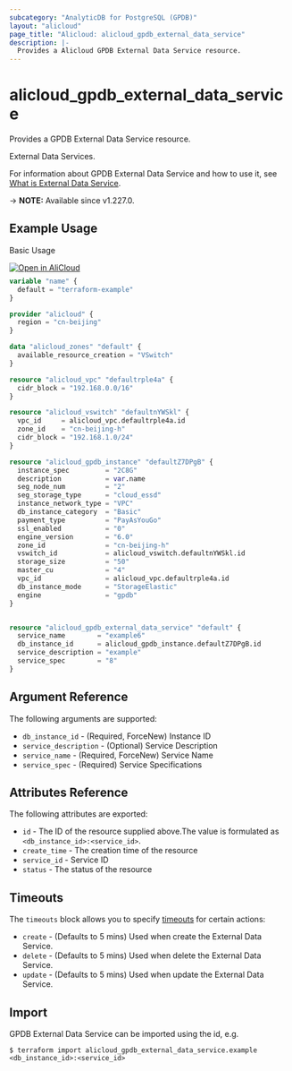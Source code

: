 ```yaml
---
subcategory: "AnalyticDB for PostgreSQL (GPDB)"
layout: "alicloud"
page_title: "Alicloud: alicloud_gpdb_external_data_service"
description: |-
  Provides a Alicloud GPDB External Data Service resource.
---
```


# alicloud_gpdb_external_data_service

Provides a GPDB External Data Service resource.

External Data Services.

For information about GPDB External Data Service and how to use it, see [What is External Data Service](https://www.alibabacloud.com/help/en/).

-> **NOTE:** Available since v1.227.0.

## Example Usage

Basic Usage

<div style="display: block;margin-bottom: 40px;"><div class="oics-button" style="float: right;position: absolute;margin-bottom: 10px;">
  <a href="https://api.aliyun.com/terraform?resource=alicloud_gpdb_external_data_service&exampleId=9e880330-16bc-83f6-1631-78a9a94b16f8b5aba08e&activeTab=example&spm=docs.r.gpdb_external_data_service.0.9e88033016&intl_lang=EN_US" target="_blank">
    <img alt="Open in AliCloud" src="https://img.alicdn.com/imgextra/i1/O1CN01hjjqXv1uYUlY56FyX_!!6000000006049-55-tps-254-36.svg" style="max-height: 44px; max-width: 100%;">
  </a>
</div></div>

```terraform
variable "name" {
  default = "terraform-example"
}

provider "alicloud" {
  region = "cn-beijing"
}

data "alicloud_zones" "default" {
  available_resource_creation = "VSwitch"
}

resource "alicloud_vpc" "defaultrple4a" {
  cidr_block = "192.168.0.0/16"
}

resource "alicloud_vswitch" "defaultnYWSkl" {
  vpc_id     = alicloud_vpc.defaultrple4a.id
  zone_id    = "cn-beijing-h"
  cidr_block = "192.168.1.0/24"
}

resource "alicloud_gpdb_instance" "defaultZ7DPgB" {
  instance_spec         = "2C8G"
  description           = var.name
  seg_node_num          = "2"
  seg_storage_type      = "cloud_essd"
  instance_network_type = "VPC"
  db_instance_category  = "Basic"
  payment_type          = "PayAsYouGo"
  ssl_enabled           = "0"
  engine_version        = "6.0"
  zone_id               = "cn-beijing-h"
  vswitch_id            = alicloud_vswitch.defaultnYWSkl.id
  storage_size          = "50"
  master_cu             = "4"
  vpc_id                = alicloud_vpc.defaultrple4a.id
  db_instance_mode      = "StorageElastic"
  engine                = "gpdb"
}


resource "alicloud_gpdb_external_data_service" "default" {
  service_name        = "example6"
  db_instance_id      = alicloud_gpdb_instance.defaultZ7DPgB.id
  service_description = "example"
  service_spec        = "8"
}
```

## Argument Reference

The following arguments are supported:
* `db_instance_id` - (Required, ForceNew) Instance ID
* `service_description` - (Optional) Service Description
* `service_name` - (Required, ForceNew) Service Name
* `service_spec` - (Required) Service Specifications

## Attributes Reference

The following attributes are exported:
* `id` - The ID of the resource supplied above.The value is formulated as `<db_instance_id>:<service_id>`.
* `create_time` - The creation time of the resource
* `service_id` - Service ID
* `status` - The status of the resource

## Timeouts

The `timeouts` block allows you to specify [timeouts](https://www.terraform.io/docs/configuration-0-11/resources.html#timeouts) for certain actions:
* `create` - (Defaults to 5 mins) Used when create the External Data Service.
* `delete` - (Defaults to 5 mins) Used when delete the External Data Service.
* `update` - (Defaults to 5 mins) Used when update the External Data Service.

## Import

GPDB External Data Service can be imported using the id, e.g.

```shell
$ terraform import alicloud_gpdb_external_data_service.example <db_instance_id>:<service_id>
```